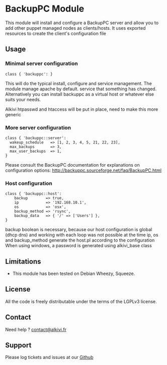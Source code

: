# BackupPC Module

This module will install and configure a BackupPC server and allow you to add other puppet managed nodes as clients/hosts. It
uses exported resources to create the client's configuration file

## Usage

### Minimal server configuration

```puppet
class { 'backuppc': }
```
This will do the typical install, configure and service management. The module manage apache by default. 
service that something has changed. Alternatively you can install backuppc as a virtual host or whatever else suits your needs.

Alkivi htpasswd and htaccess will be put in place, need to make this more generic

### More server configuration

```puppet
class { 'backuppc::server':
  wakeup_schedule   => [1, 2, 3, 4, 5, 21, 22, 23],
  max_backups       => 3,
  max_user_backups  => 1,
}
```
Please consult the BackupPC documentation for explanations on configuration options: http://backuppc.sourceforge.net/faq/BackupPC.html


### Host configuration

```puppet
class { 'backuppc::host':
    backup        => true,
    ip            => '192.168.10.1',
    os            => 'osx',
    backup_method => 'rsync',
    backup_data   => { '/' => ['Users'] },
}
```

backup boolean is necessary, because our host configuration is global (dhcp dns) and working with each loop was not possible at the time
ip, os and backup_method generate the host.pl according to the configuration
When using windows, a password is generated using alkivi_base class


## Limitations

* This module has been tested on Debian Wheezy, Squeeze.

## License

All the code is freely distributable under the terms of the LGPLv3 license.

## Contact

Need help ? contact@alkivi.fr

## Support

Please log tickets and issues at our [Github](https://github.com/alkivi-sas/)
